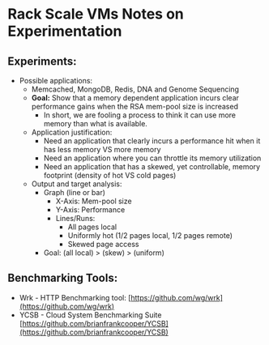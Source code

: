 Rack Scale VMs Notes on Experimentation
==

Experiments:
--

  - Possible applications:
    + Memcached, MongoDB, Redis, DNA and Genome Sequencing
    + **Goal:** Show that a memory dependent application incurs clear performance gains when the RSA mem-pool size is increased
      - In short, we are fooling a process to think it can use more memory than what is available.
    + Application justification:
      - Need an application that clearly incurs a performance hit when it has less memory VS more memory
      - Need an application where you can throttle its memory utilization
      - Need an application that has a skewed, yet controllable, memory footprint (density of hot VS cold pages)
    + Output and target analysis:
      - Graph (line or bar)
        + X-Axis: Mem-pool size
        + Y-Axis: Performance
        + Lines/Runs:
          - All pages local
          - Uniformly hot (1/2 pages local, 1/2 pages remote)
          - Skewed page access
      - Goal: (all local) > (skew) > (uniform)

Benchmarking Tools:
--

  - Wrk - HTTP Benchmarking tool: [https://github.com/wg/wrk](https://github.com/wg/wrk)
  - YCSB - Cloud System Benchmarking Suite [https://github.com/brianfrankcooper/YCSB](https://github.com/brianfrankcooper/YCSB)
